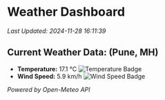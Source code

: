 
# Weather Dashboard

_Last Updated: 2024-11-28 16:11:39_

## Current Weather Data: (Pune, MH)
- **Temperature:** 17.1 °C ![Temperature Badge](https://img.shields.io/badge/Temperature-Low%20Temp-blue)
- **Wind Speed:** 5.9 km/h ![Wind Speed Badge](https://img.shields.io/badge/Wind%20Speed-Low%20Wind-blue)

*Powered by Open-Meteo API*

